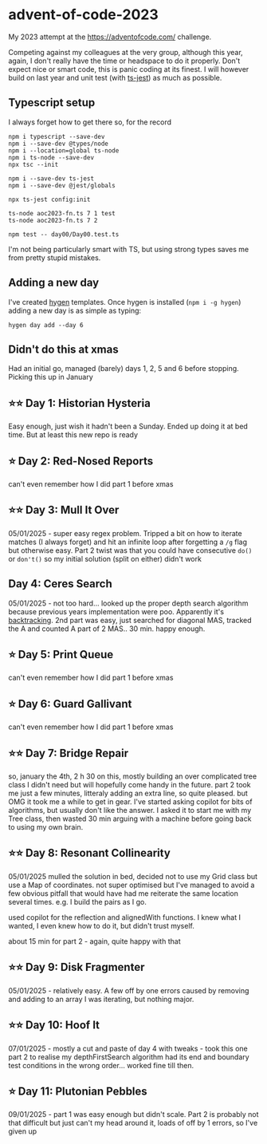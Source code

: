 # advent-of-code-2023
My 2023 attempt at the https://adventofcode.com/ challenge.

Competing against my colleagues at the very group, although this year, again, I don't really have the time or headspace to do it properly. 
Don't expect nice or smart code, this is panic coding at its finest. 
I will however build on last year and unit test (with [ts-jest](https://jestjs.io/docs/getting-started)) as much as possible. 

## Typescript setup

I always forget how to get there so, for the record
```
npm i typescript --save-dev 
npm i --save-dev @types/node
npm i --location=global ts-node
npm i ts-node --save-dev
npx tsc --init

npm i --save-dev ts-jest
npm i --save-dev @jest/globals

npx ts-jest config:init

ts-node aoc2023-fn.ts 7 1 test
ts-node aoc2023-fn.ts 7 2

npm test -- day00/Day00.test.ts
```

I'm not being particularly smart with TS, but using strong types saves me from pretty stupid mistakes. 

## Adding a new day

I've created [hygen](https://www.hygen.io/docs/quick-start) templates.
Once hygen is installed (`npm i -g hygen`) adding a new day is as simple as typing:

`hygen day add --day 6`

## Didn't do this at xmas

Had an initial go, managed (barely) days 1, 2, 5 and 6 before stopping.
Picking this up in January

## ⭐⭐ Day 1: Historian Hysteria

Easy enough, just wish it hadn't been a Sunday. Ended up doing it at bed time.
But at least this new repo is ready

## ⭐   Day 2: Red-Nosed Reports

can't even remember how I did part 1 before xmas

## ⭐⭐  Day 3: Mull It Over

05/01/2025 - super easy regex problem. Tripped a bit on how to iterate matches (I always forget) and hit an infinite loop after forgetting a `/g`
flag but otherwise easy. Part 2 twist was that you could have consecutive `do()` or `don't()` so my initial solution (split on either) didn't work

## Day 4: Ceres Search

05/01/2025 - not too hard... looked up the proper depth search algorithm because previous years implementation were poo. 
Apparently it's [backtracking](https://algodaily.com/lessons/word-search-solver-d642e52a).
2nd part was easy, just searched for diagonal MAS, tracked the A and counted A part of 2 MAS.. 30 min. happy enough.

## ⭐   Day 5: Print Queue

can't even remember how I did part 1 before xmas

## ⭐   Day 6: Guard Gallivant

can't even remember how I did part 1 before xmas

## ⭐⭐ Day 7: Bridge Repair

so, january the 4th,  2 h 30 on this, mostly building an over complicated tree class I didn't need but will hopefully come handy in the future.
part 2 took me just a few minutes, litteraly adding an extra line, so quite pleased.
but OMG it took me a while to get in gear. I've started asking copilot for bits of algorithms, but usually don't like the answer.
I asked it to start me with my Tree class, then wasted 30 min arguing with a machine before going back to using my own brain.

## ⭐⭐ Day 8: Resonant Collinearity

05/01/2025
mulled the solution in bed, decided not to use my Grid class but use a Map of coordinates.
not super optimised but I've managed to avoid a few obvious pitfall that would have had me reiterate the same location
several times. e.g. I build the pairs as I go.

used copilot for the reflection and alignedWith functions. 
I knew what I wanted, I even knew how to do it, but didn't trust myself.

about 15 min for part 2 - again, quite happy with that

## ⭐⭐ Day 9: Disk Fragmenter

05/01/2025 - relatively easy. A few off by one errors caused by removing and adding to an array I was iterating, but nothing major.

## ⭐⭐ Day 10: Hoof It

07/01/2025 - mostly a cut and paste of day 4 with tweaks - took this one part 2 to realise my depthFirstSearch algorithm had its end and boundary test conditions in the wrong order... worked fine till then.

## ⭐   Day 11: Plutonian Pebbles 

09/01/2025 - part 1 was easy enough but didn't scale.
Part 2 is probably not that difficult but just can't my head around it, loads of off by 1 errors, so I've given up 

